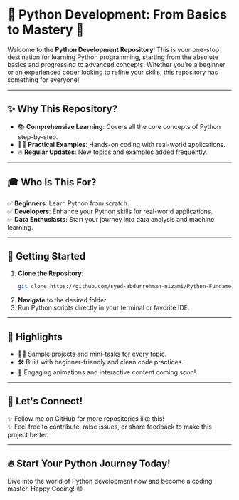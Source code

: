 # 🐍 Python Development: From Basics to Mastery 🚀  

Welcome to the **Python Development Repository**! This is your one-stop destination for learning Python programming, starting from the absolute basics and progressing to advanced concepts. Whether you're a beginner or an experienced coder looking to refine your skills, this repository has something for everyone!  

---

## ✨ Why This Repository?  

- 📚 **Comprehensive Learning**: Covers all the core concepts of Python step-by-step.  
- 🧑‍💻 **Practical Examples**: Hands-on coding with real-world applications.   
- 🔥 **Regular Updates**: New topics and examples added frequently.  

---

## 🎓 Who Is This For?  

✅ **Beginners**: Learn Python from scratch.  
✅ **Developers**: Enhance your Python skills for real-world applications.  
✅ **Data Enthusiasts**: Start your journey into data analysis and machine learning.  

---

## 🚀 Getting Started  

1. **Clone the Repository**:  
   ```bash
   git clone https://github.com/syed-abdurrehman-nizami/Python-Fundamentals.git
   ```  
2. **Navigate** to the desired folder.  
3. Run Python scripts directly in your terminal or favorite IDE.  

---

## 🌟 Highlights  

- 🧑‍🏫 Sample projects and mini-tasks for every topic.  
- 🛠️ Built with beginner-friendly and clean code practices.  
- 🥳 Engaging animations and interactive content coming soon!  

---

## 🌌 Let's Connect!  

✨ Follow me on GitHub for more repositories like this!  
✨ Feel free to contribute, raise issues, or share feedback to make this project better.  

---

## 🔥 Start Your Python Journey Today!  

Dive into the world of Python development now and become a coding master. Happy Coding! 😊  
